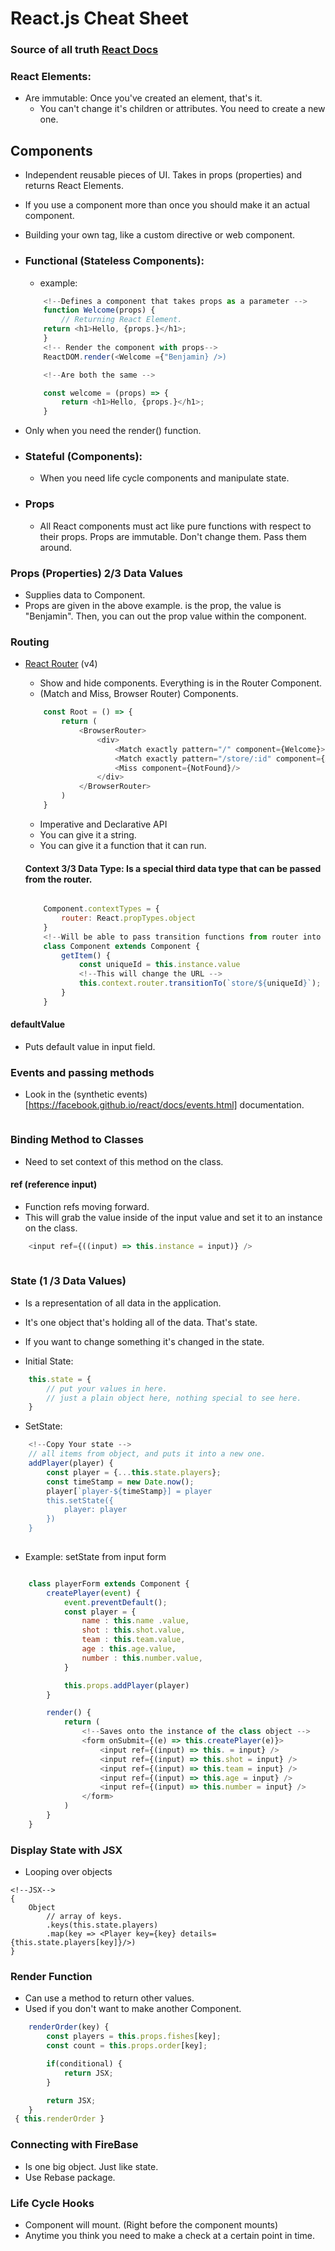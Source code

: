 # React.js Cheat Sheet
### Source of all truth [React Docs](https://facebook.github.io/react/docs/hello-world.html)

### React Elements:
- Are immutable: Once you've created an element, that's it.
    - You can't change it's children or attributes. You need to create a new one.

## Components
- Independent reusable pieces of UI. Takes in props (properties) and returns React Elements.
- If you use a component more than once you should make it an actual component.
- Building your own tag, like a custom directive or web component.

- ### Functional (Stateless Components):
    - example: 
    ```javascript
        <!--Defines a component that takes props as a parameter -->
        function Welcome(props) {
            // Returning React Element.
        return <h1>Hello, {props.}</h1>;
        }
        <!-- Render the component with props-->
        ReactDOM.render(<Welcome ={"Benjamin} />)

        <!--Are both the same -->

        const welcome = (props) => {
            return <h1>Hello, {props.}</h1>;
        }
    ```
- Only when you need the render() function.


- ### Stateful (Components): 
    - When you need life cycle components and manipulate state.

- ### Props
    - All React components must act like pure functions with respect to their props.  Props are immutable.  Don't change them.  Pass them around.
    
### Props (Properties) 2/3 Data Values
- Supplies data to Component.
- Props are given in the above example.  is the prop, the value is "Benjamin". Then, you can out the prop value within the component.

### Routing

- [React Router](https://github.com/ReactTraining/react-router/tree/master/docs) (v4)
    - Show and hide components.  Everything is in the Router Component.
    - (Match and Miss, Browser Router) Components.

    ```javascript
        const Root = () => {
            return (
                <BrowserRouter>
                    <div>
                        <Match exactly pattern="/" component={Welcome}>
                        <Match exactly pattern="/store/:id" component={App}>
                        <Miss component={NotFound}/>
                    </div>
                </BrowserRouter>
            )
        }
    ```
    - Imperative and Declarative API
    - You can give it a string.
    - You can give it a function that it can run.

    #### Context 3/3 Data Type: Is a special third data type that can be passed from the router.
    ```javascript

        Component.contextTypes = {
            router: React.propTypes.object
        }
        <!--Will be able to pass transition functions from router into Component-->
        class Component extends Component {
            getItem() {
                const uniqueId = this.instance.value
                <!--This will change the URL -->
                this.context.router.transitionTo(`store/${uniqueId}`);
            }
        }
    ```

#### defaultValue
- Puts default value in input field.

### Events and passing methods
- Look in the (synthetic events)[https://facebook.github.io/react/docs/events.html] documentation.

```javascript


```

### Binding Method to Classes
- Need to set context of this method on the class.

#### ref (reference input)
- Function refs moving forward.
- This will grab the value inside of the input value and set it to an instance on the class.
```javascript
    <input ref={((input) => this.instance = input)} />
    
```

### State (1 /3 Data Values)
- Is a representation of all data in the application.
- It's one object that's holding all of the data.  That's state.
- If you want to change something it's changed in the state.

- Initial State:
```javascript
    this.state = {
        // put your values in here.
        // just a plain object here, nothing special to see here.
    }
```

- SetState:
```javascript
    <!--Copy Your state -->
    // all items from object, and puts it into a new one.
    addPlayer(player) {
        const player = {...this.state.players};
        const timeStamp = new Date.now();
        player[`player-${timeStamp}] = player 
        this.setState({
            player: player
        })
    }
    
```

- Example: setState from input form
```javascript

    class playerForm extends Component {
        createPlayer(event) {
            event.preventDefault();
            const player = {
                name : this.name .value,
                shot : this.shot.value,
                team : this.team.value,
                age : this.age.value,
                number : this.number.value,
            }

            this.props.addPlayer(player)
        }

        render() {
            return (
                <!--Saves onto the instance of the class object -->
                <form onSubmit={(e) => this.createPlayer(e)}>
                    <input ref={(input) => this. = input} />
                    <input ref={(input) => this.shot = input} />
                    <input ref={(input) => this.team = input} />
                    <input ref={(input) => this.age = input} />
                    <input ref={(input) => this.number = input} />
                </form>
            )
        }
    }
```


### Display State with JSX
- Looping over objects
```javascipt
<!--JSX-->
{
    Object
        // array of keys.
        .keys(this.state.players)
        .map(key => <Player key={key} details={this.state.players[key]}/>)
}

```

### Render Function
- Can use a method to return other values.
- Used if you don't want to make another Component.
```javascript
    renderOrder(key) {
        const players = this.props.fishes[key];
        const count = this.props.order[key];

        if(conditional) {
            return JSX;
        }

        return JSX;
    }
 { this.renderOrder }
```


### Connecting with FireBase
- Is one big object.  Just like state.
- Use Rebase package.


### Life Cycle Hooks
- Component will mount. (Right before the component mounts)
- Anytime you think you need to make a check at a certain point in time.

